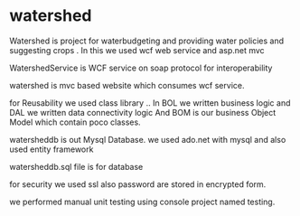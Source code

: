 # watershed
Watershed is project for waterbudgeting and providing water policies and suggesting crops . In this we used wcf web service and asp.net mvc


WatershedService is WCF service on soap protocol for interoperability

watershed is mvc based website which consumes wcf service.

for Reusability we used class library .. In BOL we written business logic and DAL we written data connectivity logic
And BOM is our business Object Model which contain poco classes.




watersheddb is out Mysql Database.
we used ado.net with mysql 
and also used entity framework

watersheddb.sql file is for database


for security we used ssl also password are stored in encrypted form.


we performed manual unit testing using console project named testing.
